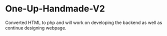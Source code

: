 # One-Up-Handmade-V2
Converted HTML to php and will work on developing the backend as well as continue designing webpage.
